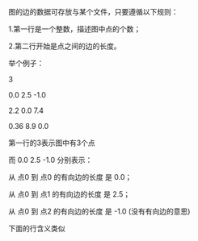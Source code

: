图的边的数据可存放与某个文件，只要遵循以下规则：

1.第一行是一个整数，描述图中点的个数；

2.第二行开始是点之间的边的长度。

举个例子：

3

0.0 2.5 -1.0

2.2 0.0 7.4

0.36 8.9 0.0


第一行的3表示图中有3个点

而 0.0 2.5 -1.0 分别表示：

从 点0 到 点0 的有向边的长度 是 0.0；

从 点0 到 点1 的有向边的长度 是 2.5；

从 点0 到 点2 的有向边的长度 是 -1.0 (没有有向边的意思)

下面的行含义类似
